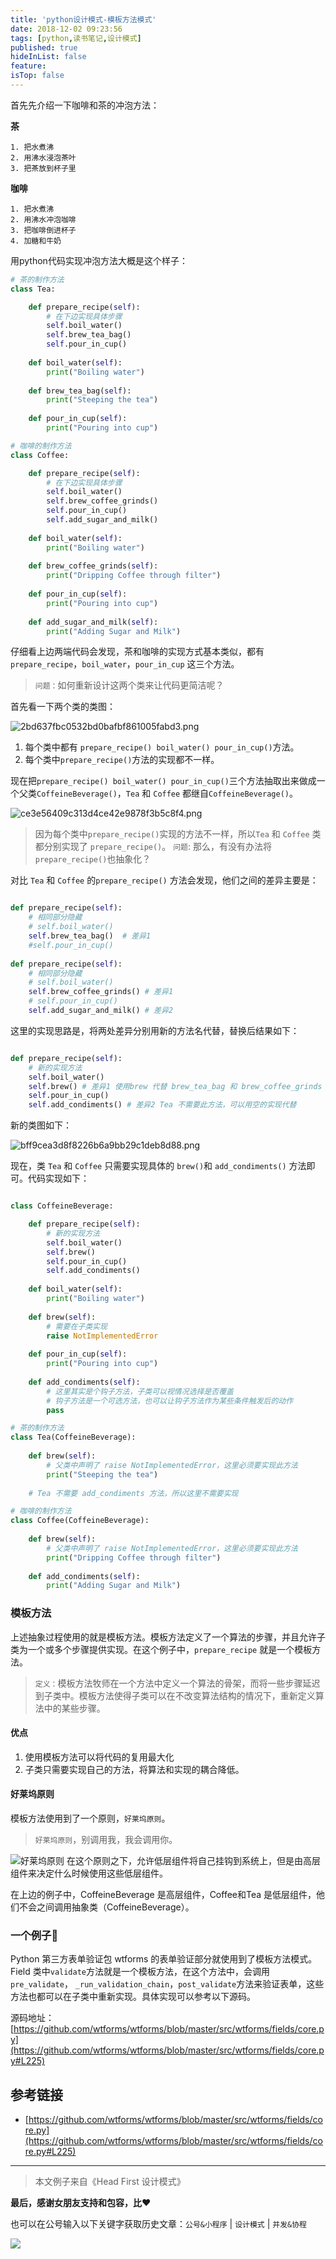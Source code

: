 ```yaml
---
title: 'python设计模式-模板方法模式'
date: 2018-12-02 09:23:56
tags: [python,读书笔记,设计模式]
published: true
hideInList: false
feature: 
isTop: false
---
```


首先先介绍一下咖啡和茶的冲泡方法：

**茶**

```
1. 把水煮沸
2. 用沸水浸泡茶叶
3. 把茶放到杯子里
```

**咖啡**

```
1. 把水煮沸
2. 用沸水冲泡咖啡
3. 把咖啡倒进杯子
4. 加糖和牛奶
```

用python代码实现冲泡方法大概是这个样子：

```python
# 茶的制作方法
class Tea:

    def prepare_recipe(self):
        # 在下边实现具体步骤
        self.boil_water()
        self.brew_tea_bag()
        self.pour_in_cup()
        
    def boil_water(self):
        print("Boiling water")
        
    def brew_tea_bag(self):
        print("Steeping the tea")
        
    def pour_in_cup(self):
        print("Pouring into cup")
```

```python
# 咖啡的制作方法
class Coffee:

    def prepare_recipe(self):
        # 在下边实现具体步骤
        self.boil_water()
        self.brew_coffee_grinds()
        self.pour_in_cup()
        self.add_sugar_and_milk()
        
    def boil_water(self):
        print("Boiling water")
        
    def brew_coffee_grinds(self):
        print("Dripping Coffee through filter")
        
    def pour_in_cup(self):
        print("Pouring into cup")
        
    def add_sugar_and_milk(self):
        print("Adding Sugar and Milk")
```

仔细看上边两端代码会发现，茶和咖啡的实现方式基本类似，都有`prepare_recipe`，`boil_water`，`pour_in_cup` 这三个方法。

> `问题：`如何重新设计这两个类来让代码更简洁呢？

首先看一下两个类的类图：

![2bd637fbc0532bd0bafbf861005fabd3.png](http://media.gusibi.mobi/jom4jOc8uWezDNwLSyqUYcOF5pXzLTh4ztvglMCIajscrtcrp3T5eyH7YnOgZbwD)

1. 每个类中都有 `prepare_recipe() boil_water() pour_in_cup()`方法。
2. 每个类中`prepare_recipe()`方法的实现都不一样。


现在把`prepare_recipe() boil_water() pour_in_cup()`三个方法抽取出来做成一个父类`CoffeineBeverage()`，`Tea` 和 `Coffee` 都继自`CoffeineBeverage()`。


![ce3e56409c313d4ce42e9878f3b5c8f4.png](http://media.gusibi.mobi/GTzGMHTGpxLF8o69DDykX4MCpkoy2Xf-uuGFWOIgARmWqv9xLnP5g74QKmgYf95d)

> 因为每个类中`prepare_recipe()`实现的方法不一样，所以`Tea` 和 `Coffee` 类都分别实现了 `prepare_recipe()`。
> `问题`: 那么，有没有办法将`prepare_recipe()`也抽象化？



对比 `Tea` 和 `Coffee` 的`prepare_recipe()` 方法会发现，他们之间的差异主要是：

```python

def prepare_recipe(self):
    # 相同部分隐藏
    # self.boil_water()
    self.brew_tea_bag()  # 差异1
    #self.pour_in_cup()
        
def prepare_recipe(self):
    # 相同部分隐藏
    # self.boil_water()
    self.brew_coffee_grinds() # 差异1
    # self.pour_in_cup()
    self.add_sugar_and_milk() # 差异2

```

这里的实现思路是，将两处差异分别用新的方法名代替，替换后结果如下：

```python

def prepare_recipe(self):
    # 新的实现方法
    self.boil_water()
    self.brew() # 差异1 使用brew 代替 brew_tea_bag 和 brew_coffee_grinds
    self.pour_in_cup()
    self.add_condiments() # 差异2 Tea 不需要此方法，可以用空的实现代替

```

新的类图如下：

![bff9cea3d8f8226b6a9bb29c1deb8d88.png](http://media.gusibi.mobi/Fqusr6qE_RUIHrwJIoNIvR64HEE8LSNWndLIz3gmtNXNqdGw0nJ12GR9-l4SvD7T)

现在，类 `Tea` 和 `Coffee` 只需要实现具体的 `brew()`和 `add_condiments()` 方法即可。代码实现如下：

```python

class CoffeineBeverage:

    def prepare_recipe(self):
        # 新的实现方法
        self.boil_water()
        self.brew() 
        self.pour_in_cup()
        self.add_condiments()
        
    def boil_water(self):
        print("Boiling water")
        
    def brew(self):
        # 需要在子类实现
        raise NotImplementedError
        
    def pour_in_cup(self):
        print("Pouring into cup")
        
    def add_condiments(self):
        # 这里其实是个钩子方法，子类可以视情况选择是否覆盖
        # 钩子方法是一个可选方法，也可以让钩子方法作为某些条件触发后的动作
        pass

# 茶的制作方法
class Tea(CoffeineBeverage):
        
    def brew(self):
        # 父类中声明了 raise NotImplementedError，这里必须要实现此方法
        print("Steeping the tea")
        
    # Tea 不需要 add_condiments 方法，所以这里不需要实现

# 咖啡的制作方法
class Coffee(CoffeineBeverage):
        
    def brew(self):
        # 父类中声明了 raise NotImplementedError，这里必须要实现此方法
        print("Dripping Coffee through filter")
        
    def add_condiments(self):
        print("Adding Sugar and Milk")
```

### 模板方法


上述抽象过程使用的就是模板方法。模板方法定义了一个算法的步骤，并且允许子类为一个或多个步骤提供实现。在这个例子中，`prepare_recipe` 就是一个模板方法。

> `定义：`模板方法牧师在一个方法中定义一个算法的骨架，而将一些步骤延迟到子类中。模板方法使得子类可以在不改变算法结构的情况下，重新定义算法中的某些步骤。

#### 优点

1. 使用模板方法可以将代码的复用最大化
2. 子类只需要实现自己的方法，将算法和实现的耦合降低。


#### 好莱坞原则

模板方法使用到了一个原则，`好莱坞原则`。

> `好莱坞原则`，别调用我，我会调用你。

![好莱坞原则](http://media.gusibi.mobi/F62XbVcTYD9i-4swfqL5_sgS8SYXCfyB_2h2pEJq2BIZ8LikiEF2Yulq3HIxvISz)
在这个原则之下，允许低层组件将自己挂钩到系统上，但是由高层组件来决定什么时候使用这些低层组件。

在上边的例子中，CoffeineBeverage 是高层组件，Coffee和Tea 是低层组件，他们不会之间调用抽象类（CoffeineBeverage）。


### 一个例子🌰

Python 第三方表单验证包 wtforms 的表单验证部分就使用到了模板方法模式。Field 类中`validate`方法就是一个模板方法，在这个方法中，会调用 `pre_validate`， `_run_validation_chain`，`post_validate`方法来验证表单，这些方法也都可以在子类中重新实现。具体实现可以参考以下源码。

源码地址：[https://github.com/wtforms/wtforms/blob/master/src/wtforms/fields/core.py](https://github.com/wtforms/wtforms/blob/master/src/wtforms/fields/core.py#L225)

## 参考链接
* [https://github.com/wtforms/wtforms/blob/master/src/wtforms/fields/core.py](https://github.com/wtforms/wtforms/blob/master/src/wtforms/fields/core.py#L225)

------
> 本文例子来自《Head First 设计模式》

**最后，感谢女朋友支持和包容，比❤️**

也可以在公号输入以下关键字获取历史文章：`公号&小程序` | `设计模式` | `并发&协程`

![](http://media.gusibi.mobi/ah0mqMXMtdJb9Yj03suu-NGEyVRxyEuOIT5bXSv7ip5aqtHkiRjTTl8SMRMv3Qp5)
